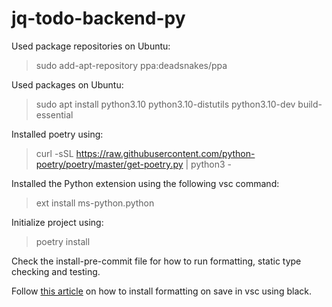 # jq-todo-backend-py

Used package repositories on Ubuntu:

> sudo add-apt-repository ppa:deadsnakes/ppa

Used packages on Ubuntu:

> sudo apt install python3.10 python3.10-distutils python3.10-dev build-essential

Installed poetry using:

> curl -sSL https://raw.githubusercontent.com/python-poetry/poetry/master/get-poetry.py | python3 -

Installed the Python extension using the following vsc command:

> ext install ms-python.python

Initialize project using:

> poetry install

Check the install-pre-commit file for how to run formatting, static type checking and testing.

Follow [this article](https://marcobelo.medium.com/setting-up-python-black-on-visual-studio-code-5318eba4cd00) on how to install formatting on save in vsc using black.